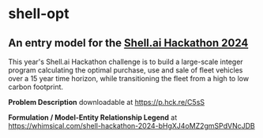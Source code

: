 # shell-opt

## An entry model for the [Shell.ai Hackathon 2024](https://www.hackerearth.com/challenges/new/competitive/shellai-hackathon-2024/)

This year's Shell.ai Hackathon challenge is to build a large-scale integer program calculating the optimal purchase, use and sale of fleet vehicles over a 15 year time horizon, while transitioning the fleet from a high to low carbon footprint.

**Problem Description** downloadable at https://p.hck.re/C5sS

**Formulation / Model-Entity Relationship Legend** at https://whimsical.com/shell-hackathon-2024-bHgXJ4oMZ2gmSPdVNcJDB

